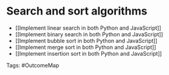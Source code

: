 # Search and sort algorithms

- [[Implement linear search in both Python and JavaScript]]
- [[Implement binary search in both Python and JavaScript]]
- [[Implement bubble sort in both Python and JavaScript]]
- [[Implement merge sort in both Python and JavaScript]]
- [[Implement insertion sort in both Python and JavaScript]]

Tags: #OutcomeMap